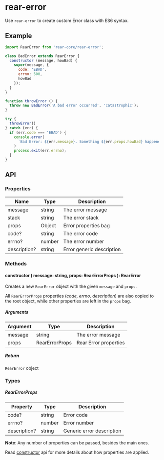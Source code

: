 # rear-error

Use `rear-error` to create custom Error class with ES6 syntax.

## Example

  ```javascript
  import RearError from 'rear-core/rear-error';

  class BadError extends RearError {
    constructor (message, howBad) {
      super(message, {
        code: 'EBAD',
        errno: 500,
        howBad
      });
    }
  }

  function throwError () {
    throw new BadError('A bad error occurred', 'catastrophic');
  }

  try {
    throwError()
  } catch (err) {
    if (err.code === 'EBAD') {
      console.error(
        `Bad Error: ${err.message}. Something ${err.props.howBad} happened.`
      )
      process.exit(err.errno);
    }
  }
  ```

## API

### Properties

| Name         | Type   | Description               |
|--------------|--------|---------------------------|
| message      | string | The error message         |
| stack        | string | The error stack           |
| props        | Object | Error properties bag      |
| code?        | string | The error code            |
| errno?       | number | The error number          |
| description? | string | Error generic description |

### Methods

#### constructor ( message: string, props: RearErrorProps ): RearError

Creates a new `RearError` object with the given `message` and `props`.

All `RearErrorProps` properties (_code, errno, description_) are also copied
to the root object, while other properties are left in the `props` bag.

##### Arguments

| Argument | Type           | Description           |
|----------|----------------|-----------------------|
| message  | string         | The error message     |
| props    | RearErrorProps | Rear Error properties |

##### Return

`RearError` object

### Types

##### RearErrorProps

| Property     | Type   | Description               |
|--------------|--------|---------------------------|
| code?        | string | Error code                |
| errno?       | number | Error number              |
| description? | string | Generic error description |

**Note**: Any number of properties can be passed, besides the main ones.

Read [constructor](#constructor) api for more details about how properties
are applied.
